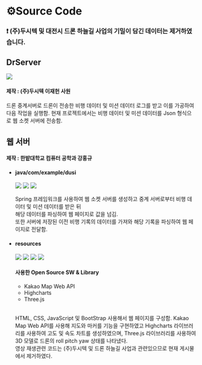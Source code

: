 
# ⚙Source Code
### ❗ (주)두시텍 및 대전시 드론 하늘길 사업의 기밀이 담긴 데이터는 제거하였습니다.


## DrServer
<div align="left">
	<img src="https://img.shields.io/badge/Python-3776AB?style=flat&logo=Python&logoColor=white">
</div>

#### 제작 : (주)두시텍 이재헌 사원 <br>

드론 중계서버로 드론이 전송한 비행 데이터 및 미션 데이터 로그를 받고 이를 가공하여 다음 작업을 실행함.
현재 프로젝트에서는 비행 데이터 및 미션 데이터를 Json 형식으로 웹 소켓 서버에 전송함.

## 웹 서버
#### 제작 : 한밭대학교 컴퓨터 공학과 강홍규 <br>
- #### java/com/example/dusi

	<div align="left">
		<img src="https://img.shields.io/badge/Java-007396?style=flat&logo=Conda-Forge&logoColor=white" />
		<img src="https://img.shields.io/badge/Spring-6DB33F?style=flat&logo=Spring&logoColor=white" />
		<img src="https://img.shields.io/badge/Gradle-02303A?style=flat&logo=gradle&logoColor=white" />
	</div>
	
	Spring 프레임워크를 사용하여 웹 소켓 서버를 생성하고 중계 서버로부터 비행 데이터 및 미션 데이터를 받은 뒤 <br>
	해당 데이터를 파싱하여 웹 페이지로 값을 넘김. <br>
	또한 서버에 저장된 이전 비행 기록의 데이터를 가져와 해당 기록을 파싱하여 웹 페이지로 전달함.

 - #### resources
   	<div align="left">
		<img src="https://img.shields.io/badge/html5-E34F26?style=flat&logo=html5&logoColor=white" />
		<img src="https://img.shields.io/badge/css3-1572B6?style=flat&logo=css3&logoColor=white" />
		<img src="https://img.shields.io/badge/javascript-F7DF1E?style=flat&logo=javascript&logoColor=white" />
		<img src="https://img.shields.io/badge/bootstrap-7952B3?style=flat&logo=bootstrap&logoColor=white" />	
		
	</div>

	#### 사용한 Open Source SW & Library
	- Kakao Map Web API
	- Highcharts
	- Three.js

	<br>

   	HTML, CSS, JavaScript 및 BootStrap 사용해서 웹 페이지를 구성함. Kakao Map Web API를 사용해 지도와 마커를 기능을 구현하였고 Highcharts 라이브러리를 사용하여 고도 및 속도 차트를 생성하였으며, Three.js 라이브러리를 사용하여 3D 모델로 드론의 roll pitch yaw 상태를 나타냈다. <br> 영상 재생관련 코드는 (주)두시텍 및 드론 하늘길 사업과 관련있으므로 현재 게시물에서 제거하였다. 
 	
  
